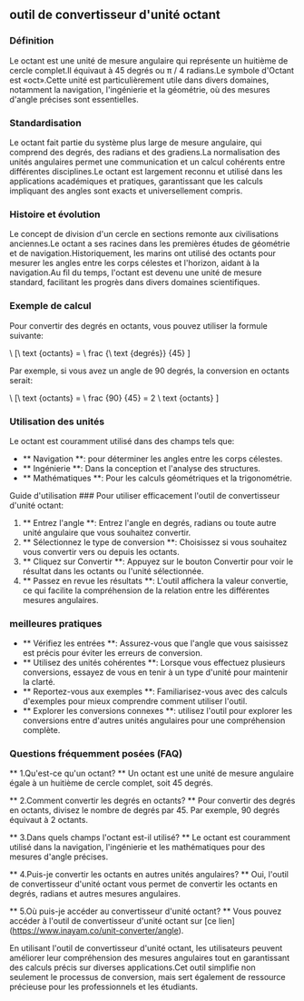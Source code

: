## outil de convertisseur d'unité octant

### Définition
Le octant est une unité de mesure angulaire qui représente un huitième de cercle complet.Il équivaut à 45 degrés ou π / 4 radians.Le symbole d'Octant est «oct».Cette unité est particulièrement utile dans divers domaines, notamment la navigation, l'ingénierie et la géométrie, où des mesures d'angle précises sont essentielles.

### Standardisation
Le octant fait partie du système plus large de mesure angulaire, qui comprend des degrés, des radians et des gradiens.La normalisation des unités angulaires permet une communication et un calcul cohérents entre différentes disciplines.Le octant est largement reconnu et utilisé dans les applications académiques et pratiques, garantissant que les calculs impliquant des angles sont exacts et universellement compris.

### Histoire et évolution
Le concept de division d'un cercle en sections remonte aux civilisations anciennes.Le octant a ses racines dans les premières études de géométrie et de navigation.Historiquement, les marins ont utilisé des octants pour mesurer les angles entre les corps célestes et l'horizon, aidant à la navigation.Au fil du temps, l'octant est devenu une unité de mesure standard, facilitant les progrès dans divers domaines scientifiques.

### Exemple de calcul
Pour convertir des degrés en octants, vous pouvez utiliser la formule suivante:

\ [\ text {octants} = \ frac {\ text {degrés}} {45} \]

Par exemple, si vous avez un angle de 90 degrés, la conversion en octants serait:

\ [\ text {octants} = \ frac {90} {45} = 2 \ text {octants} \]

### Utilisation des unités
Le octant est couramment utilisé dans des champs tels que:

- ** Navigation **: pour déterminer les angles entre les corps célestes.
- ** Ingénierie **: Dans la conception et l'analyse des structures.
- ** Mathématiques **: Pour les calculs géométriques et la trigonométrie.

Guide d'utilisation ###
Pour utiliser efficacement l'outil de convertisseur d'unité octant:

1. ** Entrez l'angle **: Entrez l'angle en degrés, radians ou toute autre unité angulaire que vous souhaitez convertir.
2. ** Sélectionnez le type de conversion **: Choisissez si vous souhaitez vous convertir vers ou depuis les octants.
3. ** Cliquez sur Convertir **: Appuyez sur le bouton Convertir pour voir le résultat dans les octants ou l'unité sélectionnée.
4. ** Passez en revue les résultats **: L'outil affichera la valeur convertie, ce qui facilite la compréhension de la relation entre les différentes mesures angulaires.

### meilleures pratiques
- ** Vérifiez les entrées **: Assurez-vous que l'angle que vous saisissez est précis pour éviter les erreurs de conversion.
- ** Utilisez des unités cohérentes **: Lorsque vous effectuez plusieurs conversions, essayez de vous en tenir à un type d'unité pour maintenir la clarté.
- ** Reportez-vous aux exemples **: Familiarisez-vous avec des calculs d'exemples pour mieux comprendre comment utiliser l'outil.
- ** Explorer les conversions connexes **: utilisez l'outil pour explorer les conversions entre d'autres unités angulaires pour une compréhension complète.

### Questions fréquemment posées (FAQ)

** 1.Qu'est-ce qu'un octant? **
Un octant est une unité de mesure angulaire égale à un huitième de cercle complet, soit 45 degrés.

** 2.Comment convertir les degrés en octants? **
Pour convertir des degrés en octants, divisez le nombre de degrés par 45. Par exemple, 90 degrés équivaut à 2 octants.

** 3.Dans quels champs l'octant est-il utilisé? **
Le octant est couramment utilisé dans la navigation, l'ingénierie et les mathématiques pour des mesures d'angle précises.

** 4.Puis-je convertir les octants en autres unités angulaires? **
Oui, l'outil de convertisseur d'unité octant vous permet de convertir les octants en degrés, radians et autres mesures angulaires.

** 5.Où puis-je accéder au convertisseur d'unité octant? **
Vous pouvez accéder à l'outil de convertisseur d'unité octant sur [ce lien] (https://www.inayam.co/unit-converter/angle).

En utilisant l'outil de convertisseur d'unité octant, les utilisateurs peuvent améliorer leur compréhension des mesures angulaires tout en garantissant des calculs précis sur diverses applications.Cet outil simplifie non seulement le processus de conversion, mais sert également de ressource précieuse pour les professionnels et les étudiants.